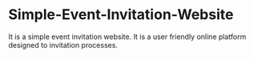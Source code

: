 # Simple-Event-Invitation-Website
It is a simple event invitation website. It is a user friendly online platform designed to invitation processes.
